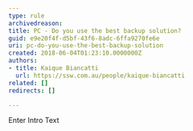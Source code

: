 ```yaml
---
type: rule
archivedreason: 
title: PC - Do you use the best backup solution?
guid: e9e20f4f-d5bf-43f6-8adc-6ffa9270fe6e
uri: pc-do-you-use-the-best-backup-solution
created: 2018-06-04T01:23:10.0000000Z
authors:
- title: Kaique Biancatti
  url: https://ssw.com.au/people/kaique-biancatti
related: []
redirects: []

---
```



Enter Intro Text
<br><excerpt class='endintro'></excerpt><br>



